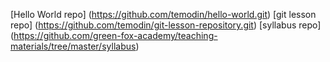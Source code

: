 [Hello World repo] (https://github.com/temodin/hello-world.git)
[git lesson repo] (https://github.com/temodin/git-lesson-repository.git)
[syllabus repo] (https://github.com/green-fox-academy/teaching-materials/tree/master/syllabus)
